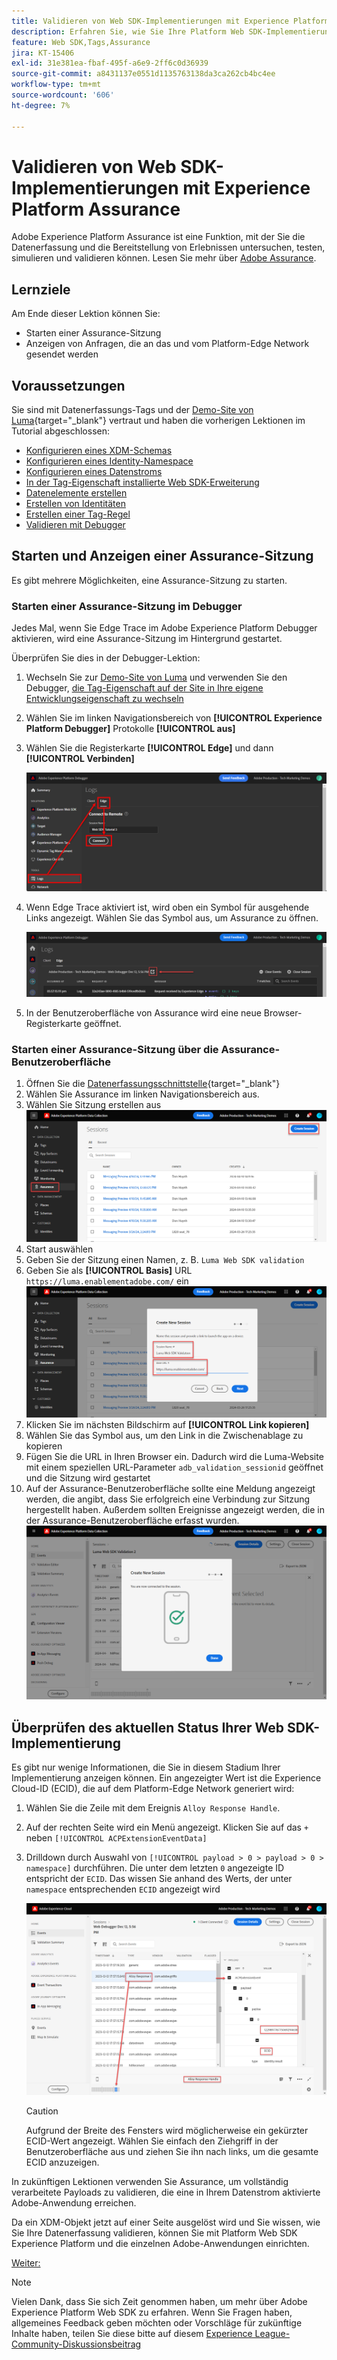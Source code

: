 ```yaml
---
title: Validieren von Web SDK-Implementierungen mit Experience Platform Assurance
description: Erfahren Sie, wie Sie Ihre Platform Web SDK-Implementierung mit Adobe Experience Platform Assurance validieren. Diese Lektion ist Teil des Tutorials „Implementieren von Adobe Experience Cloud mit Web SDK“.
feature: Web SDK,Tags,Assurance
jira: KT-15406
exl-id: 31e381ea-fbaf-495f-a6e9-2ff6c0d36939
source-git-commit: a8431137e0551d1135763138da3ca262cb4bc4ee
workflow-type: tm+mt
source-wordcount: '606'
ht-degree: 7%

---
```


# Validieren von Web SDK-Implementierungen mit Experience Platform Assurance

Adobe Experience Platform Assurance ist eine Funktion, mit der Sie die Datenerfassung und die Bereitstellung von Erlebnissen untersuchen, testen, simulieren und validieren können. Lesen Sie mehr über [Adobe Assurance](https://experienceleague.adobe.com/de/docs/experience-platform/assurance/home).


## Lernziele

Am Ende dieser Lektion können Sie:

* Starten einer Assurance-Sitzung
* Anzeigen von Anfragen, die an das und vom Platform-Edge Network gesendet werden

## Voraussetzungen

Sie sind mit Datenerfassungs-Tags und der [Demo-Site von Luma](https://luma.enablementadobe.com/content/luma/us/en.html){target="_blank"} vertraut und haben die vorherigen Lektionen im Tutorial abgeschlossen:

* [Konfigurieren eines XDM-Schemas](configure-schemas.md)
* [Konfigurieren eines Identity-Namespace](configure-identities.md)
* [Konfigurieren eines Datenstroms](configure-datastream.md)
* [In der Tag-Eigenschaft installierte Web SDK-Erweiterung](install-web-sdk.md)
* [Datenelemente erstellen](create-data-elements.md)
* [Erstellen von Identitäten](create-identities.md)
* [Erstellen einer Tag-Regel](create-tag-rule.md)
* [Validieren mit Debugger](validate-with-debugger.md)


## Starten und Anzeigen einer Assurance-Sitzung

Es gibt mehrere Möglichkeiten, eine Assurance-Sitzung zu starten.

### Starten einer Assurance-Sitzung im Debugger

Jedes Mal, wenn Sie Edge Trace im Adobe Experience Platform Debugger aktivieren, wird eine Assurance-Sitzung im Hintergrund gestartet.

Überprüfen Sie dies in der Debugger-Lektion:

1. Wechseln Sie zur [Demo-Site von Luma](https://luma.enablementadobe.com/content/luma/us/en.html) und verwenden Sie den Debugger, [ die Tag-Eigenschaft auf der Site in Ihre eigene Entwicklungseigenschaft zu wechseln](validate-with-debugger.md#use-the-experience-platform-debugger-to-map-to-your-tags-property)
1. Wählen Sie im linken Navigationsbereich von **[!UICONTROL Experience Platform Debugger]** Protokolle **[!UICONTROL aus]**
1. Wählen Sie die Registerkarte **[!UICONTROL Edge]** und dann **[!UICONTROL Verbinden]**

   ![Edge Trace verbinden](assets/analytics-debugger-edgeTrace.png)
1. Wenn Edge Trace aktiviert ist, wird oben ein Symbol für ausgehende Links angezeigt. Wählen Sie das Symbol aus, um Assurance zu öffnen.

   ![Assurance-Sitzung starten](assets/validate-debugger-start-assurnance.png)

1. In der Benutzeroberfläche von Assurance wird eine neue Browser-Registerkarte geöffnet.

### Starten einer Assurance-Sitzung über die Assurance-Benutzeroberfläche

1. Öffnen Sie die [Datenerfassungsschnittstelle](https://experience.adobe.com/#/data-collection/home){target="_blank"}
1. Wählen Sie Assurance im linken Navigationsbereich aus.
1. Wählen Sie Sitzung erstellen aus
   ![Erstellen einer Assurance-Sitzung](assets/assurance-create-session.png)
1. Start auswählen
1. Geben Sie der Sitzung einen Namen, z. B. `Luma Web SDK validation`
1. Geben Sie als **[!UICONTROL Basis]** URL `https://luma.enablementadobe.com/` ein
   ![Benennen Sie die Assurance-Sitzung](assets/assurance-name-session.png)
1. Klicken Sie im nächsten Bildschirm auf **[!UICONTROL Link kopieren]**
1. Wählen Sie das Symbol aus, um den Link in die Zwischenablage zu kopieren
1. Fügen Sie die URL in Ihren Browser ein. Dadurch wird die Luma-Website mit einem speziellen URL-Parameter `adb_validation_sessionid` geöffnet und die Sitzung wird gestartet
1. Auf der Assurance-Benutzeroberfläche sollte eine Meldung angezeigt werden, die angibt, dass Sie erfolgreich eine Verbindung zur Sitzung hergestellt haben. Außerdem sollten Ereignisse angezeigt werden, die in der Assurance-Benutzeroberfläche erfasst wurden.
   ![Assurance-Sitzung ist verbunden](assets/assurance-success.png)

## Überprüfen des aktuellen Status Ihrer Web SDK-Implementierung

Es gibt nur wenige Informationen, die Sie in diesem Stadium Ihrer Implementierung anzeigen können. Ein angezeigter Wert ist die Experience Cloud-ID (ECID), die auf dem Platform-Edge Network generiert wird:

1. Wählen Sie die Zeile mit dem Ereignis `Alloy Response Handle`.
1. Auf der rechten Seite wird ein Menü angezeigt. Klicken Sie auf das `+` neben `[!UICONTROL ACPExtensionEventData]`
1. Drilldown durch Auswahl von `[!UICONTROL payload > 0 > payload > 0 > namespace]` durchführen. Die unter dem letzten `0` angezeigte ID entspricht der `ECID`. Das wissen Sie anhand des Werts, der unter `namespace` entsprechenden `ECID` angezeigt wird

   ![Assurance validate ECID](assets/validate-assurance-ecid.png)

   >[!CAUTION]
   >
   >Aufgrund der Breite des Fensters wird möglicherweise ein gekürzter ECID-Wert angezeigt. Wählen Sie einfach den Ziehgriff in der Benutzeroberfläche aus und ziehen Sie ihn nach links, um die gesamte ECID anzuzeigen.

In zukünftigen Lektionen verwenden Sie Assurance, um vollständig verarbeitete Payloads zu validieren, die eine in Ihrem Datenstrom aktivierte Adobe-Anwendung erreichen.

Da ein XDM-Objekt jetzt auf einer Seite ausgelöst wird und Sie wissen, wie Sie Ihre Datenerfassung validieren, können Sie mit Platform Web SDK Experience Platform und die einzelnen Adobe-Anwendungen einrichten.

[Weiter: ](setup-experience-platform.md)

>[!NOTE]
>
>Vielen Dank, dass Sie sich Zeit genommen haben, um mehr über Adobe Experience Platform Web SDK zu erfahren. Wenn Sie Fragen haben, allgemeines Feedback geben möchten oder Vorschläge für zukünftige Inhalte haben, teilen Sie diese bitte auf diesem [Experience League-Community-Diskussionsbeitrag](https://experienceleaguecommunities.adobe.com/t5/adobe-experience-platform-data/tutorial-discussion-implement-adobe-experience-cloud-with-web/td-p/444996?profile.language=de)
